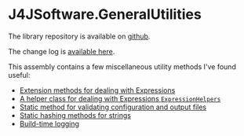 # J4JSoftware.GeneralUtilities

The library repository is available on [github](https://github.com/markolbert/GeneralUtilities/).

The change log is [available here](docs/changes.md).

This assembly contains a few miscellaneous utility methods I've found useful:

- [Extension methods for dealing with Expressions](docs/expr-extension.md)
- [A helper class for dealing with Expressions `ExpressionHelpers`](docs/expr-helper.md)
- [Static method for validating configuration and output files](docs/validate-files.md)
- [Static hashing methods for strings](docs/string-hash.md)
- [Build-time logging](docs/build-logger.md)
